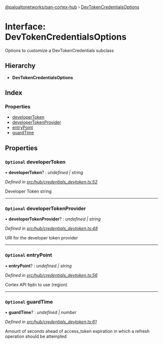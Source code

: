 [@paloaltonetworks/pan-cortex-hub](../README.md) › [DevTokenCredentialsOptions](devtokencredentialsoptions.md)

# Interface: DevTokenCredentialsOptions

Options to customize a DevTokenCredentials subclass

## Hierarchy

* **DevTokenCredentialsOptions**

## Index

### Properties

* [developerToken](devtokencredentialsoptions.md#optional-developertoken)
* [developerTokenProvider](devtokencredentialsoptions.md#optional-developertokenprovider)
* [entryPoint](devtokencredentialsoptions.md#optional-entrypoint)
* [guardTime](devtokencredentialsoptions.md#optional-guardtime)

## Properties

### `Optional` developerToken

• **developerToken**? : *undefined | string*

*Defined in [src/hub/credentials_devtoken.ts:52](https://github.com/xhoms/pan-cortex-hub-nodejs/blob/bb3819c/src/hub/credentials_devtoken.ts#L52)*

Developer Token string

___

### `Optional` developerTokenProvider

• **developerTokenProvider**? : *undefined | string*

*Defined in [src/hub/credentials_devtoken.ts:48](https://github.com/xhoms/pan-cortex-hub-nodejs/blob/bb3819c/src/hub/credentials_devtoken.ts#L48)*

URI for the developer token provider

___

### `Optional` entryPoint

• **entryPoint**? : *undefined | string*

*Defined in [src/hub/credentials_devtoken.ts:56](https://github.com/xhoms/pan-cortex-hub-nodejs/blob/bb3819c/src/hub/credentials_devtoken.ts#L56)*

Cortex API fqdn to use (region)

___

### `Optional` guardTime

• **guardTime**? : *undefined | number*

*Defined in [src/hub/credentials_devtoken.ts:61](https://github.com/xhoms/pan-cortex-hub-nodejs/blob/bb3819c/src/hub/credentials_devtoken.ts#L61)*

Amount of seconds ahead of access_token expiration in which a refresh
operation should be attempted
